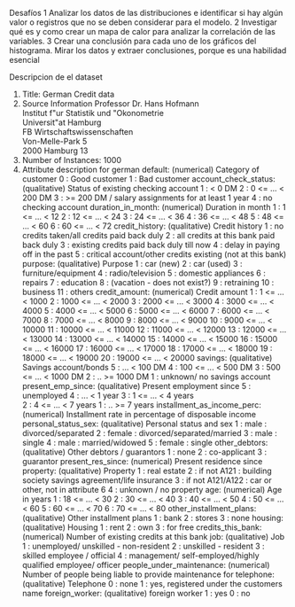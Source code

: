 Desafíos
1 Analizar los datos de las distribuciones e identificar si hay algún valor o registros que no se deben considerar para el modelo.
2 Investigar qué es y como crear un mapa de calor para analizar la correlación de las variables.
3 Crear una conclusión para cada uno de los gráficos del histograma. Mirar los datos y extraer conclusiones, porque es una habilidad esencial

Descripcion de el dataset
1. Title: German Credit data
2. Source Information
Professor Dr. Hans Hofmann  
Institut f"ur Statistik und "Okonometrie  
Universit"at Hamburg  
FB Wirtschaftswissenschaften  
Von-Melle-Park 5    
2000 Hamburg 13 
3. Number of Instances:  1000
4.  Attribute description for german
default:  (numerical)
	       Category of customer
               0 : Good customer
	       1 : Bad customer
account_check_status:  (qualitative)
	       Status of existing checking account
               1 : < 0 DM
	       2 : 0 <= ... <  200 DM
	       3 : >= 200 DM / salary assignments for at least 1 year
               4 : no checking account
duration_in_month:  (numerical)
	      Duration in month
	       1 :  1 <= ... < 12
	       2 : 12 <= ... < 24
	       3 : 24 <= ... < 36
               4 : 36 <= ... < 48
               5 : 48 <= ... < 60
               6 : 60 <= ... < 72
credit_history:  (qualitative)
	      Credit history
	       1 : no credits taken/all credits paid back duly
               2 : all credits at this bank paid back duly
	       3 : existing credits paid back duly till now
               4 : delay in paying off in the past
	       5 : critical account/other credits existing (not at this bank)
purpose:  (qualitative)
	      Purpose
	       1 : car (new)
	       2 : car (used)
	       3 : furniture/equipment
	       4 : radio/television
	       5 : domestic appliances
	       6 : repairs
	       7 : education
	       8 : (vacation - does not exist?)
	       9 : retraining
	      10 : business
	      11 : others
credit_amount:  (numerical)
	      Credit amount
	        1 :     1 <= ... <  1000
	        2 :  1000 <= ... <  2000
	        3 :  2000 <= ... <  3000
                4 :  3000 <= ... <  4000
                5 :  4000 <= ... <  5000
                6 :  5000 <= ... <  6000
	        7 :  6000 <= ... <  7000
	        8 :  7000 <= ... <  8000
                9 :  8000 <= ... <  9000
               10 :  9000 <= ... < 10000
               11 : 10000 <= ... < 11000
               12 : 11000 <= ... < 12000
               13 : 12000 <= ... < 13000
               14 : 13000 <= ... < 14000
               15 : 14000 <= ... < 15000
               16 : 15000 <= ... < 16000
               17 : 16000 <= ... < 17000
               18 : 17000 <= ... < 18000
               19 : 18000 <= ... < 19000
               20 : 19000 <= ... < 20000
savings:  (qualitative)
	      Savings account/bonds
	        5 :          ... <  100 DM
	        4 :   100 <= ... <  500 DM
	        3 :   500 <= ... < 1000 DM
	        2 :          .. >= 1000 DM
                1 :   unknown/ no savings account
present_emp_since:  (qualitative)
	      Present employment since
	        5 : unemployed
	        4 :       ... < 1 year
	        3 : 1  <= ... < 4 years  
	        2 : 4  <= ... < 7 years
	        1 :       .. >= 7 years
installment_as_income_perc:  (numerical)
	      Installment rate in percentage of disposable income
personal_status_sex:  (qualitative)
	      Personal status and sex
	      1 : male   : divorced/separated
	      2 : female : divorced/separated/married
              3 : male   : single
	      4 : male   : married/widowed
	      5 : female : single
other_debtors: (qualitative)
	      Other debtors / guarantors
	      1 : none
	      2 : co-applicant
	      3 : guarantor
present_res_since: (numerical)
	      Present residence since
property: (qualitative)
	      Property
	      1 : real estate
	      2 : if not A121 : building society savings agreement/life insurance
              3 : if not A121/A122 : car or other, not in attribute 6
	      4 : unknown / no property
age: (numerical)
	      Age in years
	       1 : 18 <= ... < 30
	       2 : 30 <= ... < 40
	       3 : 40 <= ... < 50
               4 : 50 <= ... < 60
               5 : 60 <= ... < 70
               6 : 70 <= ... < 80
other_installment_plans: (qualitative)
	      Other installment plans 
	       1 : bank
	       2 : stores
	       3 : none
housing: (qualitative)
	      Housing
	       1 : rent
	       2 : own
	       3 : for free
credits_this_bank: (numerical)
              Number of existing credits at this bank
job: (qualitative)
	      Job
	       1 : unemployed/ unskilled  - non-resident
	       2 : unskilled - resident
	       3 : skilled employee / official
	       4 : management/ self-employed/highly qualified employee/ officer
people_under_maintenance: (numerical)
	      Number of people being liable to provide maintenance for
telephone: (qualitative)
	      Telephone
	       0 : none
	       1 : yes, registered under the customers name
foreign_worker: (qualitative)
	      foreign worker
	       1 : yes
	       0 : no
